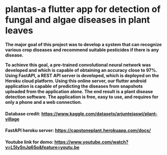 # plantas-a flutter app for detection of fungal and algae diseases in plant leaves
<b>The major goal of this project was to develop a system that can recognize various crop diseases and recommend suitable pesticides if there is any disease.

To achieve this goal, a pre-trained convolutional neural network was developed and which is capable of obtaining an accuracy close to 97%. Using FastAPI, a REST API server is developed, which is deployed on the Heroku cloud platform. Using this online server, our flutter android application is capable of predicting the diseases from snapshots uploaded from the application alone. The end result is a plant disease detection software. The application is free, easy to use, and requires for only a phone and a web connection.
</b>
#### Database credit: https://www.kaggle.com/datasets/arjuntejaswi/plant-village
#### FastAPI heroku server: https://capstoneplant.herokuapp.com/docs/
#### Youtube link for demo: https://www.youtube.com/watch?v=L5IySnJq6So&feature=youtu.be
